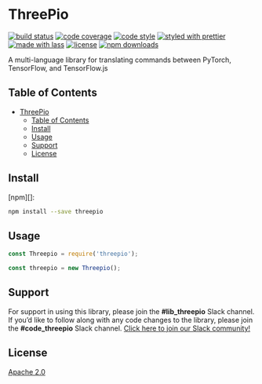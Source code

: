 # ThreePio

[![build status](https://img.shields.io/travis/com/OpenMined/threepio.svg)](https://travis-ci.com/OpenMined/threepio)
[![code coverage](https://img.shields.io/codecov/c/github/OpenMined/threepio.svg)](https://codecov.io/gh/OpenMined/threepio)
[![code style](https://img.shields.io/badge/code_style-XO-5ed9c7.svg)](https://github.com/sindresorhus/xo)
[![styled with prettier](https://img.shields.io/badge/styled_with-prettier-ff69b4.svg)](https://github.com/prettier/prettier)
[![made with lass](https://img.shields.io/badge/made_with-lass-95CC28.svg)](https://lass.js.org)
[![license](https://img.shields.io/github/license/OpenMined/threepio.svg)](https://github.com/openmined/threepio/blog/master/LICENSE)
[![npm downloads](https://img.shields.io/npm/dt/threepio.svg)](https://npm.im/threepio)

A multi-language library for translating commands between PyTorch, TensorFlow, and TensorFlow.js


## Table of Contents

- [ThreePio](#threepio)
  - [Table of Contents](#table-of-contents)
  - [Install](#install)
  - [Usage](#usage)
  - [Support](#support)
  - [License](#license)


## Install

[npm][]:

```sh
npm install --save threepio
```


## Usage

```js
const Threepio = require('threepio');

const threepio = new Threepio();
```

## Support

For support in using this library, please join the **#lib_threepio** Slack channel. If you’d like to follow along with any code changes to the library, please join the **#code_threepio** Slack channel. [Click here to join our Slack community!](https://slack.openmined.org)

## License

[Apache 2.0](LICENSE) 
